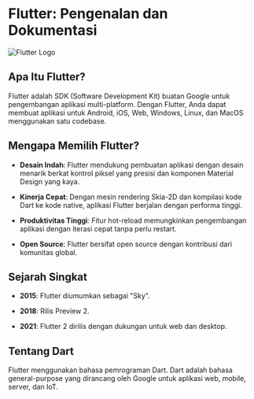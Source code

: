 # Flutter: Pengenalan dan Dokumentasi

![Flutter Logo](https://example.com/path/to/flutter-logo.png)

## Apa Itu Flutter?

Flutter adalah SDK (Software Development Kit) buatan Google untuk pengembangan aplikasi multi-platform. Dengan Flutter, Anda dapat membuat aplikasi untuk Android, iOS, Web, Windows, Linux, dan MacOS menggunakan satu codebase.

## Mengapa Memilih Flutter?

- **Desain Indah**: Flutter mendukung pembuatan aplikasi dengan desain menarik berkat kontrol piksel yang presisi dan komponen Material Design yang kaya.
  
- **Kinerja Cepat**: Dengan mesin rendering Skia-2D dan kompilasi kode Dart ke kode native, aplikasi Flutter berjalan dengan performa tinggi.
  
- **Produktivitas Tinggi**: Fitur hot-reload memungkinkan pengembangan aplikasi dengan iterasi cepat tanpa perlu restart.
  
- **Open Source**: Flutter bersifat open source dengan kontribusi dari komunitas global.

## Sejarah Singkat

- **2015**: Flutter diumumkan sebagai "Sky".
  
- **2018**: Rilis Preview 2.
  
- **2021**: Flutter 2 dirilis dengan dukungan untuk web dan desktop.

## Tentang Dart

Flutter menggunakan bahasa pemrograman Dart. Dart adalah bahasa general-purpose yang dirancang oleh Google untuk aplikasi web, mobile, server, dan IoT.
